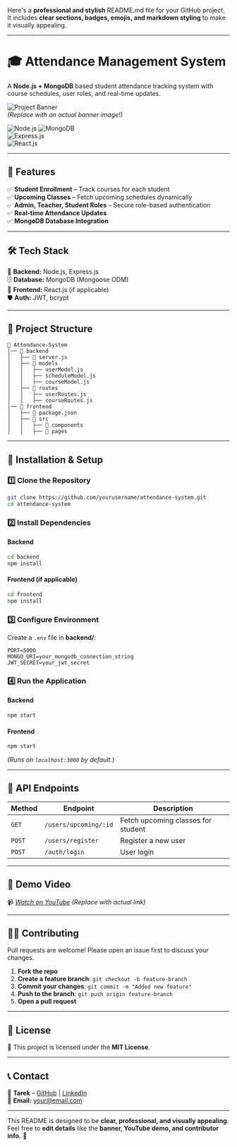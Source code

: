 Here's a **professional and stylish** README.md file for your GitHub project. It includes **clear sections, badges, emojis, and markdown styling** to make it visually appealing.  

---

# **🎓 Attendance Management System**  
A **Node.js + MongoDB** based student attendance tracking system with course schedules, user roles, and real-time updates.

![Project Banner](https://via.placeholder.com/1200x400?text=Attendance+Management+System)  
*(Replace with an actual banner image!)*

![Node.js](https://img.shields.io/badge/Node.js-18.x-brightgreen?style=for-the-badge&logo=node.js) 
![MongoDB](https://img.shields.io/badge/MongoDB-6.x-green?style=for-the-badge&logo=mongodb)  
![Express.js](https://img.shields.io/badge/Express.js-4.x-blue?style=for-the-badge)  
![React.js](https://img.shields.io/badge/React.js-18.x-blue?style=for-the-badge&logo=react)  

---

## **📌 Features**
✅ **Student Enrollment** – Track courses for each student  
✅ **Upcoming Classes** – Fetch upcoming schedules dynamically  
✅ **Admin, Teacher, Student Roles** – Secure role-based authentication  
✅ **Real-time Attendance Updates**  
✅ **MongoDB Database Integration**  

---

## **🛠 Tech Stack**
🚀 **Backend:** Node.js, Express.js  
🗄 **Database:** MongoDB (Mongoose ODM)  
🎨 **Frontend:** React.js (if applicable)  
🛡 **Auth:** JWT, bcrypt  

---

## **📂 Project Structure**
```
📂 Attendance-System
│── 📁 backend
│   ├── 📄 server.js
│   ├── 📂 models
│   │   ├── userModel.js
│   │   ├── scheduleModel.js
│   │   ├── courseModel.js
│   ├── 📂 routes
│   │   ├── userRoutes.js
│   │   ├── courseRoutes.js
│── 📁 frontend
│   ├── 📄 package.json
│   ├── 📂 src
│   │   ├── 📂 components
│   │   ├── 📂 pages
```

---

## **🚀 Installation & Setup**
### **1️⃣ Clone the Repository**
```sh
git clone https://github.com/yourusername/attendance-system.git
cd attendance-system
```

### **2️⃣ Install Dependencies**
#### **Backend**
```sh
cd backend
npm install
```

#### **Frontend (if applicable)**
```sh
cd frontend
npm install
```

### **3️⃣ Configure Environment**
Create a `.env` file in **backend/**:
```env
PORT=5000
MONGO_URI=your_mongodb_connection_string
JWT_SECRET=your_jwt_secret
```

### **4️⃣ Run the Application**
#### **Backend**
```sh
npm start
```
#### **Frontend**
```sh
npm start
```
*(Runs on `localhost:3000` by default.)*

---

## **🔗 API Endpoints**
| **Method** | **Endpoint**               | **Description**                |
|-----------|--------------------------|-------------------------------|
| `GET`     | `/users/upcoming/:id`    | Fetch upcoming classes for student |
| `POST`    | `/users/register`        | Register a new user |
| `POST`    | `/auth/login`            | User login |

---

## **🎥 Demo Video**
📹 *[Watch on YouTube](https://youtu.be/example)* *(Replace with actual link)*  

---

## **👨‍💻 Contributing**
Pull requests are welcome! Please open an issue first to discuss your changes.

1. **Fork the repo**
2. **Create a feature branch**: `git checkout -b feature-branch`
3. **Commit your changes**: `git commit -m "Added new feature"`
4. **Push to the branch**: `git push origin feature-branch`
5. **Open a pull request**

---

## **📜 License**
📄 This project is licensed under the **MIT License**.

---

## **📞 Contact**
💬 **Tarek** – [GitHub](https://github.com/yourusername) | [LinkedIn](https://linkedin.com/in/yourname)  
📧 **Email:** your@email.com  

---

This README is designed to be **clear, professional, and visually appealing**. Feel free to **edit details** like the **banner, YouTube demo, and contributor info.** 🚀
